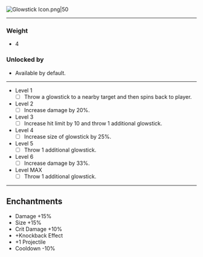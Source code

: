 ![Glowstick Icon.png|50](https://holocure.wiki.gg/images/c/c1/Glowstick_Icon.png)

---
### Weight
- 4
### Unlocked by
- Available by default.
---
- Level 1
	- [ ] Throw a glowstick to a nearby target and then spins back to player.
- Level 2
	- [ ] Increase damage by 20%.
- Level 3
	- [ ] Increase hit limit by 10 and throw 1 additional glowstick.
- Level 4
	- [ ] Increase size of glowstick by 25%.
- Level 5
	- [ ] Throw 1 additional glowstick.
- Level 6
	- [ ] Increase damage by 33%.
- Level MAX
	- [ ] Throw 1 additional glowstick.
---
## Enchantments
- Damage +15%
- Size +15%
- Crit Damage +10%
- +Knockback Effect
- +1 Projectile
- Cooldown -10%